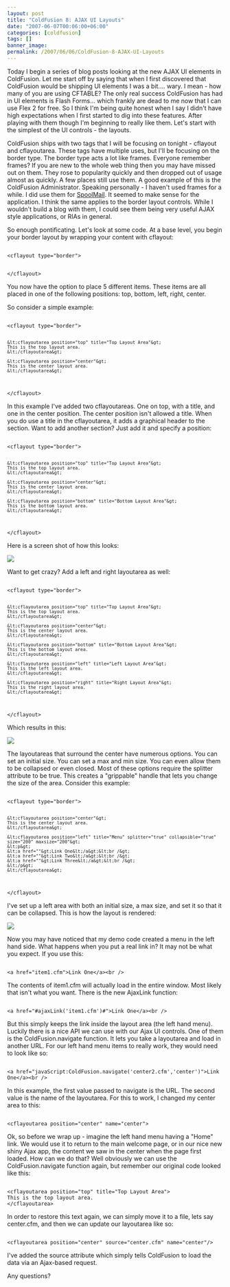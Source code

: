 ```yaml
---
layout: post
title: "ColdFusion 8: AJAX UI Layouts"
date: "2007-06-07T00:06:00+06:00"
categories: [coldfusion]
tags: []
banner_image: 
permalink: /2007/06/06/ColdFusion-8-AJAX-UI-Layouts
---
```


Today I begin a series of blog posts looking at the new AJAX UI elements in ColdFusion. Let me start off by saying that when I first discovered that ColdFusion would be shipping UI elements I was a bit.... wary. I mean - how many of you are using CFTABLE? The only real success ColdFusion has had in UI elements is Flash Forms... which frankly are dead to me now that I can use Flex 2 for free. So I think I'm being quite honest when I say I didn't have high expectations when I first started to dig into these features. After playing with them though I'm beginning to really like them. Let's start with the simplest of the UI controls - the layouts.
<!--more-->
ColdFusion ships with two tags that I will be focusing on tonight - cflayout and cflayoutarea. These tags have multiple uses, but I'll be focusing on the border type. The border type acts a lot like frames. Everyone remember frames? If you are new to the whole web thing then you may have missed out on them. They rose to popularity quickly and then dropped out of usage almost as quickly. A few places still use them. A good example of this is the ColdFusion Administrator. Speaking personally - I haven't used frames for a while. I did use them for <a href="http://spoolmail.riaforge.org">SpoolMail</a>. It seemed to make sense for the application. I think the same applies to the border layout controls. While I wouldn't build a blog with them, I could see them being very useful AJAX style applications, or RIAs in general. 

So enough pontificating. Let's look at some code. At a base level, you begin your border layout by wrapping your content with cflayout:

<code>
&lt;cflayout type="border"&gt;

	
&lt;/cflayout&gt;
</code>

You now have the option to place 5 different items. These items are all placed in one of the following positions: top, bottom, left, right, center. 

So consider a simple example:

<code>
&lt;cflayout type="border"&gt;

	&lt;cflayoutarea position="top" title="Top Layout Area"&gt;
	This is the top layout area.
	&lt;/cflayoutarea&gt;
	
	&lt;cflayoutarea position="center"&gt;
	This is the center layout area.
	&lt;/cflayoutarea&gt;
	
&lt;/cflayout&gt;
</code>

In this example I've added two cflayoutareas. One on top, with a title, and one in the center position. The center position isn't allowed a title. When you do use a title in the cflayoutarea, it adds a graphical header to the section.  Want to add another section? Just add it and specify a position:

<code>
&lt;cflayout type="border"&gt;

	&lt;cflayoutarea position="top" title="Top Layout Area"&gt;
	This is the top layout area.
	&lt;/cflayoutarea&gt;
	
	&lt;cflayoutarea position="center"&gt;
	This is the center layout area.
	&lt;/cflayoutarea&gt;

	&lt;cflayoutarea position="bottom" title="Bottom Layout Area"&gt;
	This is the bottom layout area.
	&lt;/cflayoutarea&gt;
	
&lt;/cflayout&gt;
</code>

Here is a screen shot of how this looks: 

<img src="https://static.raymondcamden.com/images/Picture%201.png">

Want to get crazy? Add a left and right layoutarea as well:

<code>
&lt;cflayout type="border"&gt;

	&lt;cflayoutarea position="top" title="Top Layout Area"&gt;
	This is the top layout area.
	&lt;/cflayoutarea&gt;
	
	&lt;cflayoutarea position="center"&gt;
	This is the center layout area.
	&lt;/cflayoutarea&gt;

	&lt;cflayoutarea position="bottom" title="Bottom Layout Area"&gt;
	This is the bottom layout area.
	&lt;/cflayoutarea&gt;

	&lt;cflayoutarea position="left" title="Left Layout Area"&gt;
	This is the left layout area.
	&lt;/cflayoutarea&gt;

	&lt;cflayoutarea position="right" title="Right Layout Area"&gt;
	This is the right layout area.
	&lt;/cflayoutarea&gt;

&lt;/cflayout&gt;
</code>

Which results in this: 

<img src="https://static.raymondcamden.com/images/cfjedi/Picture_2.png">

The layoutareas that surround the center have numerous options. You can set an initial size. You can set a max and min size. You can even allow them to be collapsed or even closed. Most of these options require the splitter attribute to be true. This creates a "grippable" handle that lets you change the size of the area. Consider this example:

<code>
&lt;cflayout type="border"&gt;

	&lt;cflayoutarea position="center"&gt;
	This is the center layout area.
	&lt;/cflayoutarea&gt;

	&lt;cflayoutarea position="left" title="Menu" splitter="true" collapsible="true" size="200" maxsize="200"&gt;
	&lt;p&gt;
	&lt;a href=""&gt;Link One&lt;/a&gt;&lt;br /&gt;
	&lt;a href=""&gt;Link Two&lt;/a&gt;&lt;br /&gt;
	&lt;a href=""&gt;Link Three&lt;/a&gt;&lt;br /&gt;
	&lt;/p&gt;
	&lt;/cflayoutarea&gt;


&lt;/cflayout&gt;
</code>

I've set up a left area with both an initial size, a max size, and set it so that it can be collapsed. This is how the layout is rendered:

<img src="https://static.raymondcamden.com/images/cfjedi/Picture_3.png">

Now you may have noticed that my demo code created a menu in the left hand side. What happens when you put a real link in? It may not be what you expect. If you use this:

<code>
&lt;a href="item1.cfm"&gt;Link One&lt;/a&gt;&lt;br /&gt;
</code>

The contents of item1.cfm will actually load in the entire window. Most likely that isn't what you want. There is the new AjaxLink function:

<code>
&lt;a href="#ajaxLink('item1.cfm')#"&gt;Link One&lt;/a&gt;&lt;br /&gt;
</code>

But this simply keeps the link inside the layout area (the left hand menu). Luckily there is a nice API we can use with our Ajax UI controls. One of them is the ColdFusion.navigate function. It lets you take a layoutarea and load in another URL. For our left hand menu items to really work, they would need to look like so:

<code>
&lt;a href="javaScript:ColdFusion.navigate('center2.cfm','center')"&gt;Link One&lt;/a&gt;&lt;br /&gt;
</code>

In this example, the first value passed to navigate is the URL. The second value is the name of the layoutarea. For this to work, I changed my center area to this:

<code>
&lt;cflayoutarea position="center" name="center"&gt;
</code>

Ok, so before we wrap up - imagine the left hand menu having a "Home" link. We would use it to return to the main welcome page, or in our nice new shiny Ajax app, the content we saw in the center when the page first loaded. How can we do that? Well obviously we can use the ColdFusion.navigate function again, but remember our original code looked like this:

<code>
&lt;cflayoutarea position="top" title="Top Layout Area"&gt;
This is the top layout area.
&lt;/cflayoutarea&gt;
</code>

In order to restore this text again, we can simply move it to a file, lets say center.cfm, and then we can update our layoutarea like so:

<code>
&lt;cflayoutarea position="center" source="center.cfm" name="center"/&gt;
</code>

I've added the source attribute which simply tells ColdFusion to load the data via an Ajax-based request.

Any questions?